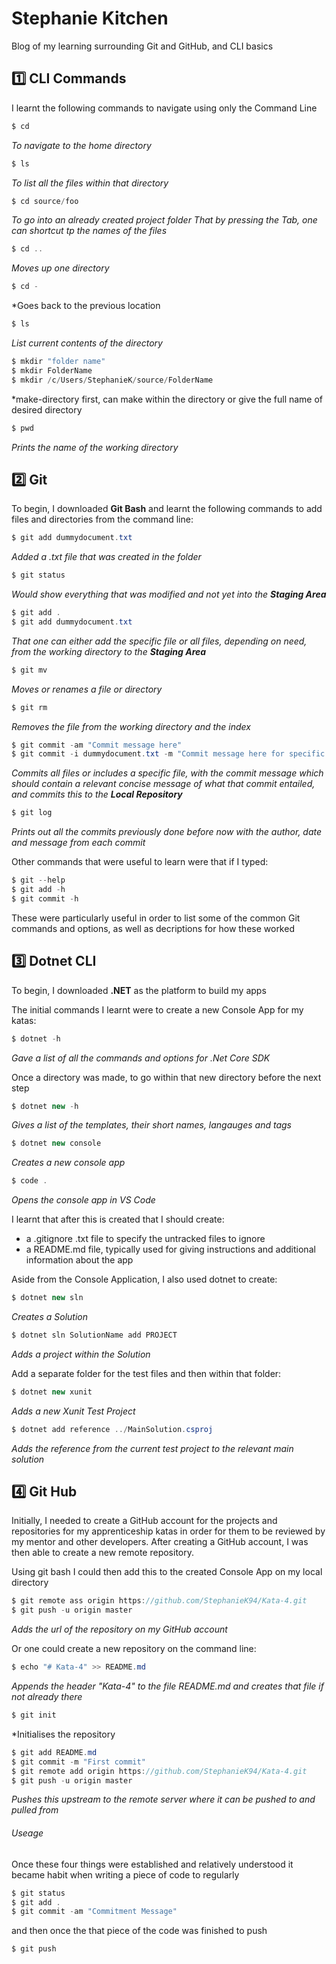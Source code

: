 # Stephanie Kitchen
Blog of my learning surrounding Git and GitHub, and CLI basics

## :one: CLI Commands
I learnt the following commands to navigate using only the Command Line

```cs
$ cd  
```
*To navigate to the home directory*
```cs
$ ls
```
*To list all the files within that directory*
```cs
$ cd source/foo
```
*To go into an already created project folder*
*That by pressing the Tab, one can shortcut tp the names of the files*

```cs
$ cd ..
```
*Moves up one directory*
```cs
$ cd -
```
*Goes back to the previous location
```cs
$ ls
```
*List current contents of the directory*

```cs 
$ mkdir "folder name"
$ mkdir FolderName
$ mkdir /c/Users/StephanieK/source/FolderName
```
*make-directory first, can make within the directory or give the full name of desired directory
```cs
$ pwd
```
*Prints the name of the working directory*
  

## :two: Git
To begin, I downloaded __Git Bash__ and learnt the following commands to add files and directories from the command line:

```cs
$ git add dummydocument.txt
```
*Added a .txt file that was created in the folder*
```cs
$ git status
```
*Would show everything that was modified and not yet into the __Staging Area__*
```cs
$ git add .
$ git add dummydocument.txt
```
*That one can either add the specific file or all files, depending on need, from the working directory to the __Staging Area__*

```cs
$ git mv
```
*Moves or renames a file or directory*
```cs
$ git rm
```
*Removes the file from the working directory and the index*
  
```cs
$ git commit -am "Commit message here"
$ git commit -i dummydocument.txt -m "Commit message here for specific file"
```
*Commits all files or includes a specific file, with the commit message which should contain a relevant concise message of what that commit entailed, and commits this to the __Local Repository__*
```cs
$ git log
```
*Prints out all the commits previously done before now with the author, date and message from each commit*

Other commands that were useful to learn were that if I typed:
```cs
$ git --help
$ git add -h
$ git commit -h
```
These were particularly useful in order to list some of the common Git commands and options, as well as decriptions for how these worked

## :three: Dotnet CLI
To begin, I downloaded **.NET** as the platform to build my apps

The initial commands I learnt were to create a new Console App for my katas:

```cs
$ dotnet -h
```
*Gave a list of all the commands and options for .Net Core SDK*

Once a directory was made, to go within that new directory before the next step
  
```cs
$ dotnet new -h
```
*Gives a list of the templates, their short names, langauges and tags*
```cs
$ dotnet new console
```
*Creates a new console app*
```cs
$ code .
```
*Opens the console app in VS Code*

I learnt that after this is created that I should create:
* a .gitignore .txt file to specify the untracked files to ignore
* a README.md file, typically used for giving instructions and additional information about the app

Aside from the Console Application, I also used dotnet to create:
```cs
$ dotnet new sln
```
*Creates a Solution*
```cs
$ dotnet sln SolutionName add PROJECT
```
*Adds a project within the Solution*
  
Add a separate folder for the test files and then within that folder:
```cs
$ dotnet new xunit
```
*Adds a new Xunit Test Project*
```cs
$ dotnet add reference ../MainSolution.csproj
```
*Adds the reference from the current test project to the relevant main solution*

## :four: Git Hub
Initially, I needed to create a GitHub account for the projects and repositories for my apprenticeship katas in order for them to be reviewed by my mentor and other developers.
After creating a GitHub account, I was then able to create a new remote repository.

Using git bash I could then add this to the created Console App on my local directory
```cs
$ git remote ass origin https://github.com/StephanieK94/Kata-4.git
$ git push -u origin master
```
*Adds the url of the repository on my GitHub account*

Or one could create a new repository on the command line:
```cs
$ echo "# Kata-4" >> README.md
```
*Appends the header "Kata-4" to the file README.md and creates that file if not already there*
```cs
$ git init
```
*Initialises the repository
```cs
$ git add README.md
$ git commit -m "First commit"
$ git remote add origin https://github.com/StephanieK94/Kata-4.git
$ git push -u origin master
```
*Pushes this upstream to the remote server where it can be pushed to and pulled from*

###### Useage
Once these four things were established and relatively understood it became habit when writing a piece of code to regularly
```cs
$ git status
$ git add .
$ git commit -am "Commitment Message"
```

and then once the that piece of the code was finished to push
```cs
$ git push
```
